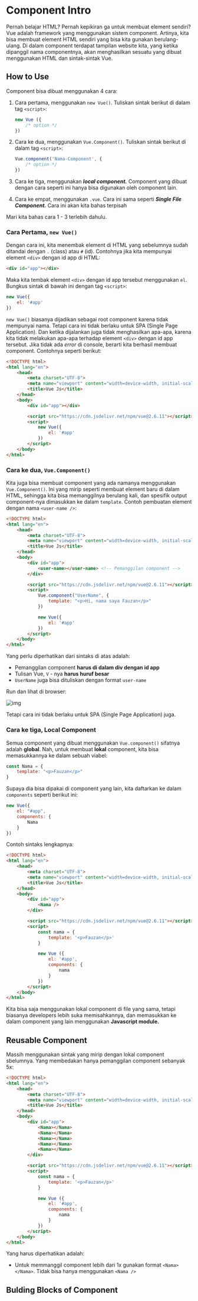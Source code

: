 # Component Intro

Pernah belajar HTML? Pernah kepikiran ga untuk membuat element sendiri? Vue adalah framework yang menggunakan sistem component. Artinya, kita bisa membuat element HTML sendiri yang bisa kita gunakan berulang-ulang. Di dalam component terdapat tampilan website kita, yang ketika dipanggil nama componentnya, akan menghasilkan sesuatu yang dibuat menggunakan HTML dan sintak-sintak Vue.

## How to Use

Component bisa dibuat menggunakan 4 cara:

1. Cara pertama, menggunakan `new Vue()`. Tuliskan sintak berikut di dalam tag `<script>`:

    ```js
    new Vue ({
        /* option */
    })
    ```

2. Cara ke dua, menggunakan `Vue.Component()`. Tuliskan sintak berikut di dalam tag `<script>`:

    ```js
    Vue.component('Nama-Component', {
        /* option */
    })
    ```

3. Cara ke tiga, menggunakan ***local component.*** Component yang dibuat dengan cara seperti ini hanya bisa digunakan oleh component lain.

4. Cara ke empat, menggunakan `.vue`. Cara ini sama seperti ***Single File Component.*** Cara ini akan kita bahas terpisah

Mari kita bahas cara 1 - 3 terlebih dahulu.

### Cara Pertama, `new Vue()`

Dengan cara ini, kita menembak element di HTML yang sebelumnya sudah ditandai dengan `.` (class) atau `#` (id). Contohnya jika kita mempunyai element `<div>` dengan id app di HTML:

```html
<div id="app"></div>
```

Maka kita tembak element `<div>` dengan id app tersebut menggunakan `el`. Bungkus sintak di bawah ini dengan tag `<script>`:

```js
new Vue({
    el: '#app'
})
```

`new Vue()` biasanya dijadikan sebagai root component karena tidak mempunyai nama. Tetapi cara ini tidak berlaku untuk SPA (Single Page Application). Dan ketika dijalankan juga tidak menghasilkan apa-apa, karena kita tidak melakukan apa-apa terhadap element `<div>` dengan id app tersebut. Jika tidak ada *error* di console, berarti kita berhasil membuat component. Contohnya seperti berikut:

```html
<!DOCTYPE html>
<html lang="en">
    <head>
        <meta charset="UTF-8">
        <meta name="viewport" content="width=device-width, initial-scale=1.0">
        <title>Vue Js</title>
    </head>
    <body>
        <div id="app"></div>

        <script src="https://cdn.jsdelivr.net/npm/vue@2.6.11"></script>
        <script>
            new Vue({
                el: '#app'
            })
        </script>
    </body>
</html>
```

### Cara ke dua, `Vue.Component()`

Kita juga bisa membuat component yang ada namanya menggunakan `Vue.Component()`. Ini yang mirip seperti membuat element baru di dalam HTML, sehingga kita bisa memanggilnya berulang kali, dan spesifik output component-nya dimasukkan ke dalam `template`. Contoh pembuatan element dengan nama `<user-name />`:

```html
<!DOCTYPE html>
<html lang="en">
    <head>
        <meta charset="UTF-8">
        <meta name="viewport" content="width=device-width, initial-scale=1.0">
        <title>Vue Js</title>
    </head>
    <body>
        <div id="app">
            <user-name></user-name> <!-- Pemanggilan component -->
        </div>

        <script src="https://cdn.jsdelivr.net/npm/vue@2.6.11"></script>
        <script>
            Vue.component("UserName", {
                template: "<p>Hi, nama saya Fauzan</p>"
            })

            new Vue({
                el: '#app'
            })
        </script>
    </body>
</html>
```

Yang perlu diperhatikan dari sintaks di atas adalah:

* Pemanggilan component **harus di dalam div dengan id app**
* Tulisan Vue, `V` - nya **harus huruf besar**
* `UserName` juga bisa dituliskan dengan format `user-name`

Run dan lihat di browser:

![img](img/10.png)

Tetapi cara ini tidak berlaku untuk SPA (Single Page Application) juga.

### Cara ke tiga, Local Component

Semua component yang dibuat menggunakan `Vue.component()` sifatnya adalah **global**. Nah, untuk membuat **lokal** component, kita bisa memasukkannya ke dalam sebuah viabel:

```js
const Nama = {
    template: "<p>Fauzan</p>"
}
```

Supaya dia bisa dipakai di component yang lain, kita daftarkan ke dalam `components` seperti berikut ini:

```js
new Vue({
    el: "#app",
    components: {
        Nama
    }
})
```

Contoh sintaks lengkapnya:

```html
<!DOCTYPE html>
<html lang="en">
    <head>
        <meta charset="UTF-8">
        <meta name="viewport" content="width=device-width, initial-scale=1.0">
        <title>Vue Js</title>
    </head>
    <body>
        <div id="app">
            <Nama />
        </div>

        <script src="https://cdn.jsdelivr.net/npm/vue@2.6.11"></script>
        <script>
            const nama = {
                template: '<p>Fauzan</p>'
            }

            new Vue ({
                el: '#app',
                components: {
                    nama
                }
            })
        </script>
    </body>
</html>
```

Kita bisa saja menggunakan lokal component di file yang sama, tetapi biasanya developers lebih suka memisahkannya, dan memasukkan ke dalam component yang lain menggunakan **Javascript module.**

## Reusable Component

Massih menggunakan sintak yang mirip dengan lokal component sbelumnya. Yang membedakan hanya pemanggilan component sebanyak 5x:

```html
<!DOCTYPE html>
<html lang="en">
    <head>
        <meta charset="UTF-8">
        <meta name="viewport" content="width=device-width, initial-scale=1.0">
        <title>Vue Js</title>
    </head>
    <body>
        <div id="app">
            <Nama></Nama>
            <Nama></Nama>
            <Nama></Nama>
            <Nama></Nama>
            <Nama></Nama>
        </div>

        <script src="https://cdn.jsdelivr.net/npm/vue@2.6.11"></script>
        <script>
            const nama = {
                template: '<p>Fauzan</p>'
            }

            new Vue ({
                el: '#app',
                components: {
                    nama
                }
            })
        </script>
    </body>
</html>
```

Yang harus diperhatikan adalah:

* Untuk memmanggil component lebih dari 1x gunakan format `<Nama></Nama>`. Tidak bisa hanya menggunakan `<Nama />`

## Bulding Blocks of Component
